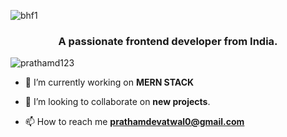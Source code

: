 

![bhf1](https://github.com/prathamd123/prathamd123/assets/84966285/c38a03d8-f417-4b9a-a0ed-e65791039ab2)



<!---
prathamd123/prathamd123 is a ✨ special ✨ repository because its `README.md` (this file) appears on your GitHub profile.
You can click the Preview link to take a look at your changes.
--->
<!-- <h1 align="center">Hi 👋, I'm Pratham</h1> -->
<h3 align="center">A passionate frontend developer from India.</h3>

<p align="left"> <img src="https://komarev.com/ghpvc/?username=prathamd123&label=Profile%20views&color=0e75b6&style=flat" alt="prathamd123" /> </p>

- 🔭 I’m currently working on **MERN STACK**

- 👯 I’m looking to collaborate on **new projects**.

- 📫 How to reach me **prathamdevatwal0@gmail.com**





